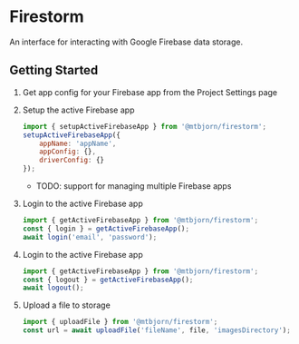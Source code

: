 # Firestorm

An interface for interacting with Google Firebase data storage.

## Getting Started

1. Get app config for your Firebase app from the Project Settings page
1. Setup the active Firebase app

    ````javascript
    import { setupActiveFirebaseApp } from '@mtbjorn/firestorm';
    setupActiveFirebaseApp({
		appName: 'appName',
		appConfig: {},
		driverConfig: {}
	});
    ````

    * TODO: support for managing multiple Firebase apps
1. Login to the active Firebase app

    ````javascript
    import { getActiveFirebaseApp } from '@mtbjorn/firestorm';
    const { login } = getActiveFirebaseApp();
    await login('email', 'password');
    ````

1. Login to the active Firebase app

    ````javascript
    import { getActiveFirebaseApp } from '@mtbjorn/firestorm';
    const { logout } = getActiveFirebaseApp();
    await logout();
    ````

1. Upload a file to storage

    ````javascript
    import { uploadFile } from '@mtbjorn/firestorm';
    const url = await uploadFile('fileName', file, 'imagesDirectory');
    ````
